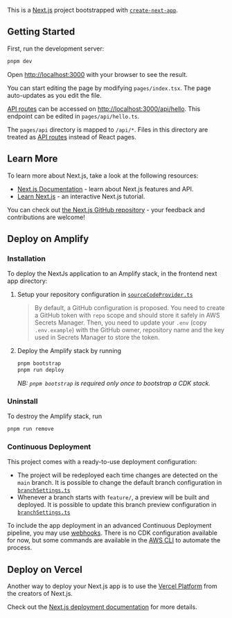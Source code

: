 This is a [Next.js](https://nextjs.org/) project bootstrapped with [`create-next-app`](https://github.com/vercel/next.js/tree/canary/packages/create-next-app).

## Getting Started

First, run the development server:

```bash
pnpm dev
```

Open [http://localhost:3000](http://localhost:3000) with your browser to see the result.

You can start editing the page by modifying `pages/index.tsx`. The page auto-updates as you edit the file.

[API routes](https://nextjs.org/docs/api-routes/introduction) can be accessed on [http://localhost:3000/api/hello](http://localhost:3000/api/hello). This endpoint can be edited in `pages/api/hello.ts`.

The `pages/api` directory is mapped to `/api/*`. Files in this directory are treated as [API routes](https://nextjs.org/docs/api-routes/introduction) instead of React pages.

## Learn More

To learn more about Next.js, take a look at the following resources:

- [Next.js Documentation](https://nextjs.org/docs) - learn about Next.js features and API.
- [Learn Next.js](https://nextjs.org/learn) - an interactive Next.js tutorial.

You can check out [the Next.js GitHub repository](https://github.com/vercel/next.js/) - your feedback and contributions are welcome!

## Deploy on Amplify

### Installation

To deploy the NextJs application to an Amplify stack, in the frontend next app directory:

1. Setup your repository configuration in [`sourceCodeProvider.ts`](./hosting/settings/sourceCodeProvider.ts)

   > By default, a GitHub configuration is proposed. You need to create a GitHub token with `repo` scope and should store it safely in AWS Secrets Manager. Then, you need to update your `.env` (copy `.env.example`) with the GitHub owner, repository name and the key used in Secrets Manager to store the token.

2. Deploy the Amplify stack by running

   ```sh
   pnpm bootstrap
   pnpm run deploy
   ```

   _NB: `pnpm bootstrap` is required only once to bootstrap a CDK stack._

### Uninstall

To destroy the Amplify stack, run

```sh
pnpm run remove
```

### Continuous Deployment

This project comes with a ready-to-use deployment configuration:

- The project will be redeployed each time changes are detected on the `main` branch.
  It is possible to change the default branch configuration in [`branchSettings.ts`](./hosting/settings/branchSettings.ts)
- Whenever a branch starts with `feature/`, a preview will be built and deployed.
  It is possible to update this branch preview configuration in [`branchSettings.ts`](./hosting/settings/branchSettings.ts)

To include the app deployment in an advanced Continuous Deployment pipeline, you may use [webhooks](https://docs.aws.amazon.com/amplify/latest/userguide/webhooks.html). There is no CDK configuration available for now, but some commands are available in the [AWS CLI](https://awscli.amazonaws.com/v2/documentation/api/latest/reference/amplify/create-webhook.html) to automate the process.

## Deploy on Vercel

Another way to deploy your Next.js app is to use the [Vercel Platform](https://vercel.com/new) from the creators of Next.js.

Check out the [Next.js deployment documentation](https://nextjs.org/docs/deployment) for more details.
